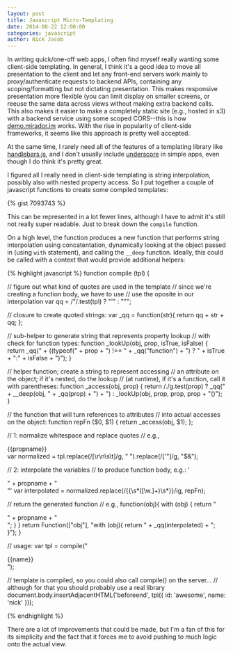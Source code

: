 ```yaml
---
layout: post
title: Javascript Micro-Templating
date: 2014-08-22 12:00:00
categories: javascript
author: Nick Jacob
---
```


In writing quick/one-off web apps, I often find myself really wanting some client-side templating. In general, I think it's a good idea to move all presentation to the client and let any front-end servers work mainly to proxy/authenticate requests to backend APIs, containing any scoping/formatting but not dictating presentation. This makes responsive presentation more flexible (you can limit display on smaller screens, or reeuse the same data across views without making extra backend calls. This also makes it easier to make a completely static site (e.g., hosted in s3) with a backend service using some scoped CORS--this is how [demo.mirador.im](http://demo.mirador.im) works. With the rise in popularity of client-side frameworks, it seems like this approach is pretty well accepted.

At the same time, I rarely need all of the features of a templating library like [handlebars.js](http://handlebarsjs.com), and I don't usually include [underscore](http://underscorejs.org) in simple apps, even though I do think it's pretty great.

I figured all I really need in client-side templating is string interpolation, possibly also with nested property access. So I put together a couple of javascript functions to create some compiled templates:

{% gist 7093743 %}

This can be represented in a lot fewer lines, although I have to admit it's still not really super readable. Just to break down the `compile` function.

On a high level, the function produces a new function that performs string interpolation using concatentation, dynamically looking at the object passed in (using `with` statement), and calling the `__deep` function. Ideally, this could be called with a context that would provide additional helpers:

{% highlight javascript %}
function compile (tpl) {

  // figure out what kind of quotes are used in the template
  // since we're creating a function body, we have to use
  // use the oposite in our interpolation
  var qq = /"/.test(tpl) ? "\'" : "\"";

  // closure to create quoted strings:
  var _qq = function(str){ return qq + str + qq; };

  // sub-helper to generate string that represents property lookup
  // with check for function types:
  function _lookUp(obj, prop, isTrue, isFalse) {
    return _qq(" + ((typeof(" + prop + ") !== " + _qq("function") + ") ? "
      + isTrue + ":" + isFalse + ")");
  }

  // helper function; create a string to represent accessing 
  // an attribute on the object; if it's nested, do the lookup
  // (at runtime), if it's a function, call it with parentheses:
  function _access(obj, prop) {
    return /\./g.test(prop)
      ? _qq(" + __deep(obj, " + _qq(prop) + ") + ")
      : _lookUp(obj, prop, prop, prop + "()");
  }

  // the function that will turn references to attributes
  // into actual accesses on the object:
  function repFn ($0, $1) {
      return _access(obj, $1);
  };

  // 1: normalize whitespace and replace quotes
  // e.g., <div>{{propname}}</div>
  var normalized = tpl.replace(/[\r\n\s\t]/g, " ").replace(/['"]/g, "\$&");

  // 2: interpolate the variables
  // to produce function body, e.g.: '<div>" + propname + "</div>"'
  var interpolated = normalized.replace(/{{\s*([\w\.]+)\s*}}/ig, repFn);

  // return the generated function
  // e.g., function(obj){ with (obj) { return "<div>" + propname + "</div>"; } }
  return Function(["obj"], "with (obj){ return " + _qq(interpolated) + "; }");
}

// usage:
var tpl = compile("<div id='\{\{id\}\}'><span class='name'>\{\{name\}\}</span></div>");

// template is compiled, so you could also call compile() on the server...
// although for that you should probably use a real library
document.body.insertAdjacentHTML('beforeend', tpl({ id: 'awesome', name: 'nick' }));

{% endhighlight %}

There are a lot of improvements that could be made, but I'm a fan of this for its simplicity and the fact that it forces me to avoid pushing to much logic onto the actual view.
